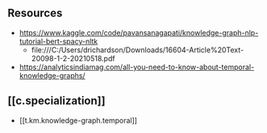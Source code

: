 
## Resources

- https://www.kaggle.com/code/pavansanagapati/knowledge-graph-nlp-tutorial-bert-spacy-nltk
  - file:///C:/Users/drichardson/Downloads/16604-Article%20Text-20098-1-2-20210518.pdf
- https://analyticsindiamag.com/all-you-need-to-know-about-temporal-knowledge-graphs/

## [[c.specialization]]

- [[t.km.knowledge-graph.temporal]]
